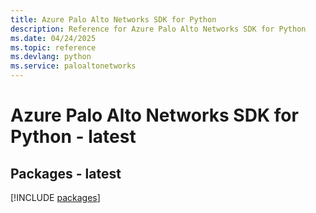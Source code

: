 ```yaml
---
title: Azure Palo Alto Networks SDK for Python
description: Reference for Azure Palo Alto Networks SDK for Python
ms.date: 04/24/2025
ms.topic: reference
ms.devlang: python
ms.service: paloaltonetworks
---
```

# Azure Palo Alto Networks SDK for Python - latest
## Packages - latest
[!INCLUDE [packages](palo-alto-networks-index.md)]
